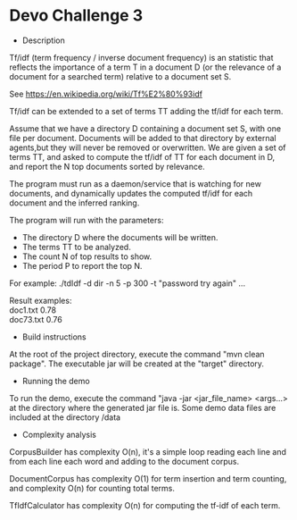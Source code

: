 # Devo Challenge 3

* Description

Tf/idf (term frequency / inverse document frequency) is an statistic that reflects the importance of a term T in
a document D (or the relevance of a document for a searched term) relative to a document set S.
 
See https://en.wikipedia.org/wiki/Tf%E2%80%93idf 

Tf/idf can be extended to a set of terms TT adding the tf/idf for each term.
 
Assume that we have a directory D containing a document set S, with one file per document. Documents will be
added to that directory by external agents,but they will never be removed or overwritten. We are given a set of
terms TT, and asked to compute the tf/idf of TT for each document in D, and report the N top documents sorted by
relevance.

The program must run as a daemon/service that is watching for new documents, and dynamically updates
the computed tf/idf for each document and the inferred ranking.

The program will run with the parameters:

- The directory D where the documents will be written.<br>
- The terms TT to be analyzed.<br>
- The count N of top results to show.<br>
- The period P to report the top N. 

For example: ./tdIdf -d dir -n 5 -p 300 -t &quot;password try again&quot; ...<br>

Result examples:<br>
doc1.txt 0.78<br>
doc73.txt 0.76<br>

* Build instructions

At the root of the project directory, execute the command "mvn clean package". The executable jar will be
created at the "target" directory.

* Running the demo

To run the demo, execute the command "java -jar <jar_file_name> <args...> at the directory where the generated jar
file is.
Some demo data files are included at the directory /data

* Complexity analysis

CorpusBuilder has complexity O(n), it's a simple loop reading each line and from each line each word and adding to the
document corpus.

DocumentCorpus has complexity O(1) for term insertion and term counting, and complexity O(n) for counting total terms.

TfIdfCalculator has complexity O(n) for computing the tf-idf of each term.
    